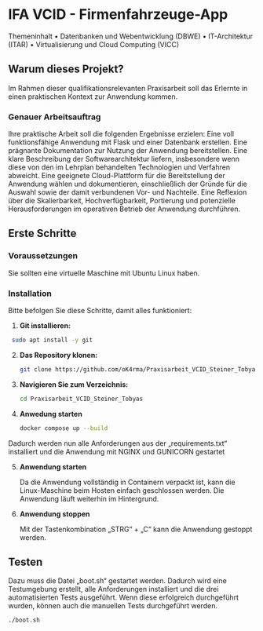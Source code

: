# IFA VCID - Firmenfahrzeuge-App

Themeninhalt
• Datenbanken und Webentwicklung (DBWE)
• IT-Architektur (ITAR)
• Virtualisierung und Cloud Computing (VICC)

## Warum dieses Projekt?

Im Rahmen dieser qualifikationsrelevanten Praxisarbeit soll das Erlernte in einen praktischen Kontext zur Anwendung kommen.

### Genauer Arbeitsauftrag

Ihre praktische Arbeit soll die folgenden Ergebnisse erzielen: Eine voll funktionsfähige Anwendung mit Flask und einer Datenbank erstellen. Eine prägnante Dokumentation zur Nutzung der Anwendung bereitstellen. Eine klare Beschreibung der Softwarearchitektur liefern, insbesondere wenn diese von den im Lehrplan behandelten Technologien und Verfahren abweicht. Eine geeignete Cloud-Plattform für die Bereitstellung der Anwendung wählen und dokumentieren, einschließlich der Gründe für die Auswahl sowie der damit verbundenen Vor- und Nachteile. Eine Reflexion über die Skalierbarkeit, Hochverfügbarkeit, Portierung und potenzielle Herausforderungen im operativen Betrieb der Anwendung durchführen.

## Erste Schritte

### Voraussetzungen

Sie sollten eine virtuelle Maschine mit Ubuntu Linux haben.

### Installation

Bitte befolgen Sie diese Schritte, damit alles funktioniert:

1. **Git installieren:**

  ```bash
   sudo apt install -y git
   ```

2. **Das Repository klonen:**

   ```bash
   git clone https://github.com/oK4rma/Praxisarbeit_VCID_Steiner_Tobyas.git
   ```

3. **Navigieren Sie zum Verzeichnis:**

   ```bash
   cd Praxisarbeit_VCID_Steiner_Tobyas
   ```

4. **Anwedung starten**

   ```bash
   docker compose up --build
   ```
  Dadurch werden nun alle Anforderungen aus der „requirements.txt“ installiert und die Anwendung mit NGINX und GUNICORN gestartet

5. **Anwendung starten**

   Da die Anwendung vollständig in Containern verpackt ist, kann die Linux-Maschine beim Hosten einfach geschlossen werden. Die Anwendung läuft weiterhin im Hintergrund.

6. **Anwendung stoppen**

    Mit der Tastenkombination „STRG“ + „C“ kann die Anwendung gestoppt werden.
 

## Testen

Dazu muss die Datei „boot.sh“ gestartet werden. Dadurch wird eine Testumgebung erstellt, alle Anforderungen installiert und die drei automatisierten Tests ausgeführt. Wenn diese erfolgreich durchgeführt wurden, können auch die manuellen Tests durchgeführt werden.

```bash
./boot.sh
```
